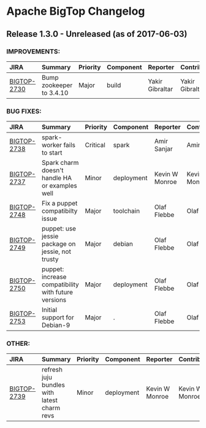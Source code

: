 
<!---
# Licensed to the Apache Software Foundation (ASF) under one
# or more contributor license agreements.  See the NOTICE file
# distributed with this work for additional information
# regarding copyright ownership.  The ASF licenses this file
# to you under the Apache License, Version 2.0 (the
# "License"); you may not use this file except in compliance
# with the License.  You may obtain a copy of the License at
#
#     http://www.apache.org/licenses/LICENSE-2.0
#
# Unless required by applicable law or agreed to in writing, software
# distributed under the License is distributed on an "AS IS" BASIS,
# WITHOUT WARRANTIES OR CONDITIONS OF ANY KIND, either express or implied.
# See the License for the specific language governing permissions and
# limitations under the License.
-->
# Apache BigTop Changelog

## Release 1.3.0 - Unreleased (as of 2017-06-03)



### IMPROVEMENTS:

| JIRA | Summary | Priority | Component | Reporter | Contributor |
|:---- |:---- | :--- |:---- |:---- |:---- |
| [BIGTOP-2730](https://issues.apache.org/jira/browse/BIGTOP-2730) | Bump zookeeper to 3.4.10 |  Major | build | Yakir Gibraltar | Yakir Gibraltar |


### BUG FIXES:

| JIRA | Summary | Priority | Component | Reporter | Contributor |
|:---- |:---- | :--- |:---- |:---- |:---- |
| [BIGTOP-2738](https://issues.apache.org/jira/browse/BIGTOP-2738) | spark-worker fails to start |  Critical | spark | Amir Sanjar | Amir Sanjar |
| [BIGTOP-2737](https://issues.apache.org/jira/browse/BIGTOP-2737) | Spark charm doesn't handle HA or examples well |  Minor | deployment | Kevin W Monroe | Kevin W Monroe |
| [BIGTOP-2748](https://issues.apache.org/jira/browse/BIGTOP-2748) | Fix a puppet compatibilty issue |  Major | toolchain | Olaf Flebbe | Olaf Flebbe |
| [BIGTOP-2749](https://issues.apache.org/jira/browse/BIGTOP-2749) | puppet: use jessie package on jessie, not trusty |  Major | debian | Olaf Flebbe | Olaf Flebbe |
| [BIGTOP-2750](https://issues.apache.org/jira/browse/BIGTOP-2750) | puppet: increase compatibility with future versions |  Major | deployment | Olaf Flebbe | Olaf Flebbe |
| [BIGTOP-2753](https://issues.apache.org/jira/browse/BIGTOP-2753) | Initial support for Debian-9 |  Major | . | Olaf Flebbe | Olaf Flebbe |


### OTHER:

| JIRA | Summary | Priority | Component | Reporter | Contributor |
|:---- |:---- | :--- |:---- |:---- |:---- |
| [BIGTOP-2739](https://issues.apache.org/jira/browse/BIGTOP-2739) | refresh juju bundles with latest charm revs |  Minor | deployment | Kevin W Monroe | Kevin W Monroe |


